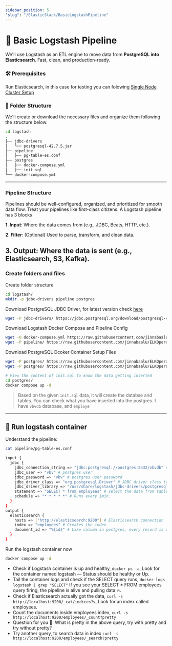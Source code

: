 ```yaml
---
sidebar_position: 5
"slug": "/ElasticStack/BasicLogstashPipeline"
---
```

# 🐳 Basic Logstash Pipeline

We'll use Logstash as an ETL engine to move data from **PostgreSQL into Elasticsearch**. Fast, clean, and production-ready. 

### 🛠️ Prerequisites

Run Elasticsearch, in this case for testing you can folowing [Single Node Cluster Setup](./RunSingleNodeElasticsearchContainer.md)

### 📁 Folder Structure
We'll create or download the necessary files and organize them following the structure below.
```bash
cd logstash
.
├── jdbc-drivers
│   └── postgresql-42.7.5.jar
├── pipeline
│   ├── pg-table-es.conf
├── postgres
│   ├── docker-compose.yml
│   ├── init.sql
└── docker-compose.yml
```
---
### Pipeline Structure

Pipelines should be well-configured, organized, and prioritized for smooth data flow. Treat your pipelines like first-class citizens. A Logstash pipeline has 3 blocks

**1. Input**: Where the data comes from (e.g., JDBC, Beats, HTTP, etc.).

**2. Filter**: (Optional) Used to parse, transform, and clean data.

**3. Output**: Where the data is sent (e.g., Elasticsearch, S3, Kafka).
---
### Create folders and files

Create folder structure 

```bash
cd logstash/
mkdir -p jdbc-drivers pipeline postgres
```
Download PostgreSQL JDBC Driver, for latest version check [here](https://jdbc.postgresql.org/download/)
```bash
wget -P jdbc-drivers/ https://jdbc.postgresql.org/download/postgresql-42.7.5.jar
```
Download Logstash Docker Compose and Pipeline Config
```bash
wget -O docker-compose.yml https://raw.githubusercontent.com/jinnabaalu/ELKOperations/refs/heads/main/logstash/postgres-to-elasticsearch/docker-compose.yml
wget -P pipeline/ https://raw.githubusercontent.com/jinnabaalu/ELKOperations/refs/heads/main/logstash/postgres-to-elasticsearch/pipeline/pg-table-es.conf
```

Download PostgreSQL Dcoker Container Setup Files

```bash
wget -P postgres/ https://raw.githubusercontent.com/jinnabaalu/ELKOperations/refs/heads/main/logstash/postgres-to-elasticsearch/postgres/docker-compose.yml
wget -P postgres/ https://raw.githubusercontent.com/jinnabaalu/ELKOperations/refs/heads/main/logstash/postgres-to-elasticsearch/postgres/init.sql

# View the content of init.sql to know the data getting inserted
cd postgres/
docker compose up -d
```

> Based on the given `init.sql` data, it will create the databse and tables. You can check what you have inserted into the postgres. I have `vbvdb` database, and `employe`
---
##   🐳 Run logstash container 

Understand the pipeline:
```bash
cat pipeline/pg-table-es.conf 

input {
  jdbc {
    jdbc_connection_string => "jdbc:postgresql://postgres:5432/vbvdb" # Postgres connection string
    jdbc_user => "vbv" # postgres user
    jdbc_password => "vbv" # postgres user password
    jdbc_driver_class => "org.postgresql.Driver" # JDBC driver class to connect to the postgres
    jdbc_driver_library => "/usr/share/logstash/jdbc-drivers/postgresql-42.7.5.jar" # jar used for supporting the Class defined
    statement => "SELECT * from employees" # select the data from table 
    schedule => "* * * * *" # Runs every 1min. 
  }
}
output {
  elasticsearch {
    hosts => ["http://elasticsearch:9200"] # Elasticsearch connection
    index => "employees" # Creates the index
    document_id => "%{id}" # Like column in postgres, every record is called document in elasticsearch, which is the id of the docuemnt. 
  }
}
```
Run the logstash container now 

```bash
docker compose up -d
```

- Check if Logstash container is up and healthy, `docker ps -a`, Look for the container named logstash — Status should be healthy or Up.
- Tail the container logs and check if the SELECT query runs, `docker logs logstash | grep "SELECT"` If you see your SELECT * FROM employees query firing, the pipeline is alive and pulling data 🔥.
- Check if Elasticsearch actually got the data, `curl -s http://localhost:9200/_cat/indices?v`, Look for an index called employees.
- Count the documents inside employees index, `curl -s http://localhost:9200/employees/_count?pretty`
- Question for you 🫵.  What is pretty in the above query, try with  pretty and try without pretty? 
- Try another query, to search data in index `curl -s http://localhost:9200/employees/_search?pretty`